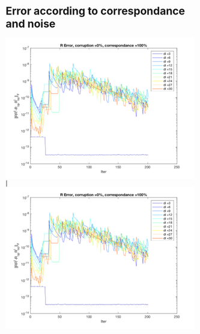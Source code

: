 # Error according to correspondance and noise

![alt text](Fig_err/eR1_1.png) | ![alt text](Fig_err/eR1_1.png)
